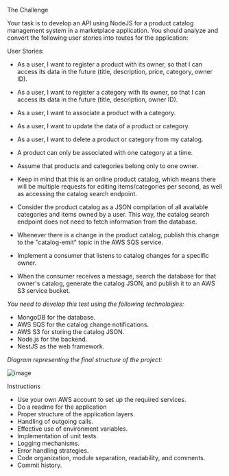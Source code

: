 The Challenge

Your task is to develop an API using NodeJS for a product catalog management system in a marketplace application. You should analyze and convert the following user stories into routes for the application:

User Stories:

- As a user, I want to register a product with its owner, so that I can access its data in the future (title, description, price, category, owner ID).

- As a user, I want to register a category with its owner, so that I can access its data in the future (title, description, owner ID).

- As a user, I want to associate a product with a category.

- As a user, I want to update the data of a product or category.

- As a user, I want to delete a product or category from my catalog.

- A product can only be associated with one category at a time.

- Assume that products and categories belong only to one owner.

- Keep in mind that this is an online product catalog, which means there will be multiple requests for editing items/categories per second, as well as accessing the catalog search endpoint.

- Consider the product catalog as a JSON compilation of all available categories and items owned by a user. This way, the catalog search endpoint does not need to fetch information from the database.

- Whenever there is a change in the product catalog, publish this change to the "catalog-emit" topic in the AWS SQS service.

- Implement a consumer that listens to catalog changes for a specific owner.

- When the consumer receives a message, search the database for that owner's catalog, generate the catalog JSON, and publish it to an AWS S3 service bucket.

*You need to develop this test using the following technologies:*

- MongoDB for the database.
- AWS SQS for the catalog change notifications.
- AWS S3 for storing the catalog JSON.
- Node.js for the backend.
- NestJS as the web framework.

*Diagram representing the final structure of the project:*

![image](https://github.com/githubanotaai/new-test-backend-nodejs/assets/52219768/504ba448-f128-41db-ae86-18dc19c0dc9d)

Instructions

- Use your own AWS account to set up the required services.
- Do a readme for the application
- Proper structure of the application layers.
- Handling of outgoing calls.
- Effective use of environment variables.
- Implementation of unit tests.
- Logging mechanisms.
- Error handling strategies.
- Code organization, module separation, readability, and comments.
- Commit history.
